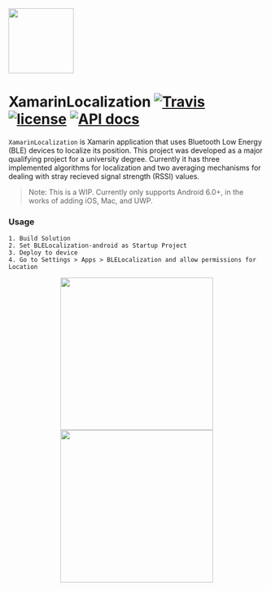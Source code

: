 <img src="https://i.imgur.com/m2Q84Mc.png" width="128" height="128" />

# XamarinLocalization   [![Travis](https://img.shields.io/travis/rust-lang/rust.svg)]() [![license](https://img.shields.io/github/license/mashape/apistatus.svg)]() [![API docs](https://img.shields.io/badge/apidocs-DotNetApis-blue.svg?style=flat-square)](http://dotnetapis.com/pkg/ble.net)

`XamarinLocalization` is Xamarin application that uses Bluetooth Low Energy (BLE) devices to localize its position. This project was developed as a major qualifying project for a university degree. Currently it has three implemented algorithms for localization and two averaging mechanisms for dealing with stray recieved signal strength (RSSI) values. 

> Note: This is a WIP. Currently only supports Android 6.0+, in the works of adding iOS, Mac, and UWP.

### Usage

	1. Build Solution
	2. Set BLELocalization-android as Startup Project
	3. Deploy to device
	4. Go to Settings > Apps > BLELocalization and allow permissions for Location

<p align="center">
<img src="https://i.imgur.com/jDaZuXj.png" height="300" />
<img src="https://i.imgur.com/fDzg38x.png" height="300" />
	
</p>

